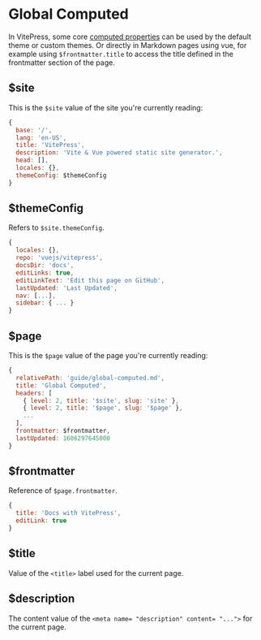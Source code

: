 # Global Computed

In VitePress, some core [computed properties](https://v3.vuejs.org/guide/computed.html#computed-properties) can be used by the default theme or custom themes. Or directly in Markdown pages using vue, for example using `$frontmatter.title` to access the title defined in the frontmatter section of the page.

## $site

This is the `$site` value of the site you're currently reading:

```js
{
  base: '/',
  lang: 'en-US',
  title: 'VitePress',
  description: 'Vite & Vue powered static site generator.',
  head: [],
  locales: {},
  themeConfig: $themeConfig
}
```

## $themeConfig

Refers to `$site.themeConfig`.

```js
{
  locales: {},
  repo: 'vuejs/vitepress',
  docsDir: 'docs',
  editLinks: true,
  editLinkText: 'Edit this page on GitHub',
  lastUpdated: 'Last Updated',
  nav: [...],
  sidebar: { ... }
}
```

## $page

This is the `$page` value of the page you're currently reading:

```js
{
  relativePath: 'guide/global-computed.md',
  title: 'Global Computed',
  headers: [
    { level: 2, title: '$site', slug: 'site' },
    { level: 2, title: '$page', slug: '$page' },
    ...
  ],
  frontmatter: $frontmatter,
  lastUpdated: 1606297645000
}
```

## $frontmatter

Reference of `$page.frontmatter`.

```js
{
  title: 'Docs with VitePress',
  editLink: true
}
```

## $title

Value of the `<title>` label used for the current page.

## $description

The content value of the `<meta name= "description" content= "...">` for the current page.
